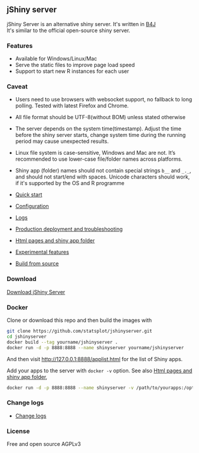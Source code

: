 ## jShiny server
  jShiny Server is an alternative shiny server. It's written in [B4J](https://b4x.com/b4j.html)  
   It's similar to the official open-source shiny server.
   
### Features   
   *  Available for Windows/Linux/Mac
   *  Serve the static files to improve page load speed
   *  Support to start new R instances for each user 

### Caveat
   *  Users need to use browsers with websocket support, no fallback to long polling. Tested with latest Firefox and Chrome.
   *  All file format should be UTF-8(without BOM) unless stated otherwise
   *  The server depends on the system time(timestamp). Adjust the time before the shiny server starts, change system time during the running period may cause unexpected results.
   *  Linux file system is case-sensitive, Windows and Mac are not. It’s recommended to use lower-case file/folder names across platforms.
   *  Shiny app (folder) names should not contain special strings `b__` and `_._`, and should not start/end with spaces. Unicode characters should work, if it's supported by the OS and R programme
   
 
 
* [Quick start] 
* [Configuration]
* [Logs]
* [Production deployment and troubleshooting]
* [Html pages and shiny app folder]
* [Experimental features]
* [Build from source]

### Download
  [Download jShiny Server]
  
### Docker
  Clone or download this repo and then build the images with
  
```bash
git clone https://github.com/statsplot/jshinyserver.git
cd jshinyserver
docker build --tag yourname/jshinyserver .
docker run -d -p 8888:8888 --name shinyserver yourname/jshinyserver
```

And then visit http://127.0.0.1:8888/applist.html for the list of Shiny apps.

Add your apps to the server with `docker -v` option. See also [Html pages and shiny app folder],

```bash
docker run -d -p 8888:8888 --name shinyserver -v /path/to/yourapps:/opt/shiny/server/shinyapp yourname/jshinyserver
```

### Change logs
* [Change logs] 
  
### License
   Free and open source AGPLv3
   


[Download jShiny Server]: ../../releases
[Change logs]: documents/changelogs.md

[Quick start]: documents/quickstart.md
[Configuration]: documents/configuration.md
[Logs]: documents/logs.md
[Html pages and shiny app folder]: documents/htmlpages.md
[Production deployment and troubleshooting]: documents/production.md
[Experimental features]: documents/betafeatures.md
[Build from source]: documents/build.md
